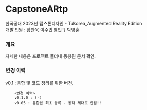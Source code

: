 # CapstoneARtp
 
한국공대 2023년 캡스톤디자인 - Tukorea_Augmented Reality Edition\
개발 인원 : 황찬욱 이수민 염민규 박영훈
 
### 개요
 
자세한 내용은 프로젝트 폴더내 동봉된 문서 확인.

### 변경 이력

v0.1 : 통합 및 코드 정리를 위한 버전.
```
    <변경 이력>
    v0.1.0 : (-)
    v0.05 : 통합본 최초 등록 - 동작 제대로 안됨!!
```
